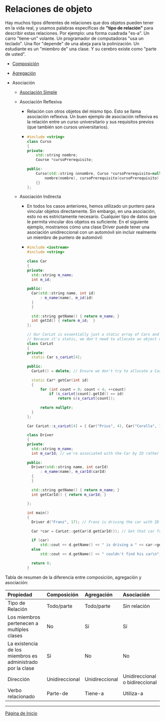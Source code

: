 # Relaciones de objeto

Hay muchos tipos diferentes de relaciones que dos objetos pueden tener en la vida real, y usamos palabras específicas de **"tipo de relación"** para describir estas relaciones. Por ejemplo: una forma cuadrada "es-a". Un carro "tiene-un" volante. Un programador de computadoras "usa un teclado". Una flor "depende" de una abeja para la polinización. Un estudiante es un "miembro de" una clase. Y su cerebro existe como "parte de usted".

- [Composición](../examples/04-rela-composicion/)

- [Agregación](../examples/04-rela-agregacion/)

- Asociación

  - [Asociación Simple](../examples/04-rela-asociacion-simple/)

  - Asociación Reflexiva

    - Relación con otros objetos del mismo tipo. Esto se llama asociación reflexiva. Un buen ejemplo de asociación reflexiva es la relación entre un curso universitario y sus requisitos previos (que también son cursos universitarios).

    - ```c++
      #include <string>
      class Curso
      {
      private:
          std::string nombre;
          Course *cursoPrerequisito;
       
      public:
          Curso(std::string &nnombre, Curso *cursoPrerequisito=nullptr):
              nombre(nombre), cursoPrerequisito(cursoPrerequisito)
          {}
      };
      ```

  - Asociación Indirecta

    - En todos los casos anteriores, hemos utilizado un puntero para vincular objetos directamente. Sin embargo, en una asociación, esto no es estrictamente necesario. Cualquier tipo de datos que le permita vincular dos objetos es suficiente. En el siguiente ejemplo, mostramos cómo una clase Driver puede tener una asociación unidireccional con un automóvil sin incluir realmente un miembro de puntero de automóvil:

    - ```c++
      #include <iostream>
      #include <string>
       
      class Car
      {
      private:
      	std::string m_name;
      	int m_id;
       
      public:
      	Car(std::string name, int id)
      		: m_name(name), m_id(id)
      	{
      	}
       
      	std::string getName() { return m_name; }
      	int getId() { return m_id;  }
      };
       
      // Our CarLot is essentially just a static array of Cars and a lookup function to retrieve them.
      // Because it's static, we don't need to allocate an object of type CarLot to use it
      class CarLot
      {
      private:
      	static Car s_carLot[4];
       
      public:
      	CarLot() = delete; // Ensure we don't try to allocate a CarLot
       
      	static Car* getCar(int id)
      	{
      		for (int count = 0; count < 4; ++count)
      			if (s_carLot[count].getId() == id)
      				return &(s_carLot[count]);
      		
      		return nullptr;
      	}
      };
       
      Car CarLot::s_carLot[4] = { Car("Prius", 4), Car("Corolla", 17), Car("Accord", 84), Car("Matrix", 62) };
       
      class Driver
      {
      private:
      	std::string m_name;
      	int m_carId; // we're associated with the Car by ID rather than pointer
       
      public:
      	Driver(std::string name, int carId)
      		: m_name(name), m_carId(carId)
      	{
      	}
       
      	std::string getName() { return m_name; }
      	int getCarId() { return m_carId; }
       
      };
       
      int main()
      {
      	Driver d("Franz", 17); // Franz is driving the car with ID 17
       
      	Car *car = CarLot::getCar(d.getCarId()); // Get that car from the car lot
      	
      	if (car)
      		std::cout << d.getName() << " is driving a " << car->getName() << '\n';
      	else
      		std::cout << d.getName() << " couldn't find his car\n";
       
      	return 0;
      }
      ```



Tabla de resumen de la diferencia entre composición, agregación y asociación:

| Propiedad                                                  | Composición    | Agregación     | Asociación                     |
| :--------------------------------------------------------- | :------------- | :------------- | :----------------------------- |
| Tipo de Relación                                           | Todo/parte     | Todo/parte     | Sin relación                   |
| Los miembros pertenecen a multiples clases                 | No             | Sí             | Sí                             |
| La existencia de los miembros es administrado por la clase | Sí             | No             | No                             |
| Dirección                                                  | Unidireccional | Unidireccional | Unidireccional o bidireccional |
| Verbo relacionado                                          | Parte-de       | Tiene-a        | Utiliza-a                      |

------

[Página de Inicio](https://github.com/mikeguzman/EIF201-Progra-I)

